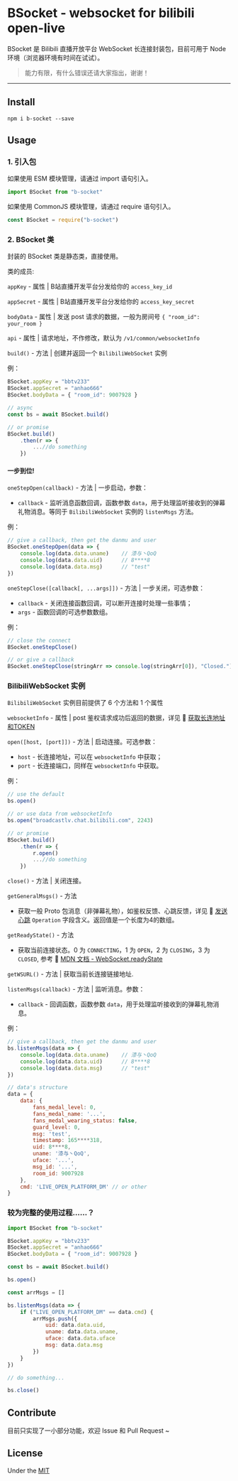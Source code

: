 # BSocket - websocket for bilibili open-live

BSocket 是 Bilibili 直播开放平台 WebSocket 长连接封装包，目前可用于 Node 环境（浏览器环境有时间在试试）。

>能力有限，有什么错误还请大家指出，谢谢！

---

## Install

```
npm i b-socket --save
```

## Usage

### 1. 引入包

如果使用 ESM 模块管理，请通过 import 语句引入。

```javascript
import BSocket from "b-socket"
```

如果使用 CommonJS 模块管理，请通过 require 语句引入。

```javascript
const BSocket = require("b-socket")
```

### 2. BSocket 类

封装的 BSocket 类是静态类，直接使用。

类的成员:

`appKey` - 属性 | B站直播开发平台分发给你的 `access_key_id`

`appSecret` - 属性 | B站直播开发平台分发给你的 `access_key_secret`

`bodyData` - 属性 | 发送 post 请求的数据，一般为房间号 `{ "room_id": your_room }`

`api` - 属性 | 请求地址，不作修改，默认为 `/v1/common/websocketInfo`

`build()` - 方法 | 创建并返回一个 `BilibiliWebSocket` 实例

例：

```javascript
BSocket.appKey = "bbtv233"
BSocket.appSecret = "anhao666"
BSocket.bodyData = { "room_id": 9007928 }

// async
const bs = await BSocket.build()

// or promise
BSocket.build()
    .then(r => {
        ...//do something
    })
```

#### 一步到位!

`oneStepOpen(callback)` - 方法 | 一步启动，参数：
- `callback` - 监听消息函数回调，函数参数 `data`，用于处理监听接收到的弹幕礼物消息。等同于 `BilibiliWebSocket` 实例的 `listenMsgs` 方法。

例：
```javascript
// give a callback, then get the danmu and user
BSocket.oneStepOpen(data => {
    console.log(data.data.uname)    // 漆与丶QoQ
    console.log(data.data.uid)      // 8****8
    console.log(data.data.msg)      // "test"
})
```

`oneStepClose([callback[, ...args]])` - 方法 | 一步关闭，可选参数：
- `callback` - 关闭连接函数回调，可以断开连接时处理一些事情；
- `args` - 函数回调的可选参数数组。

例：
```javascript
// close the connect
BSocket.oneStepClose()

// or give a callback
BSocket.oneStepClose(stringArr => console.log(stringArr[0]), "Closed.")
```

### BilibiliWebSocket 实例

`BilibiliWebSocket` 实例目前提供了 6 个方法和 1 个属性

`websocketInfo` - 属性 | post 鉴权请求成功后返回的数据，详见 🔗 [获取长连地址和TOKEN](https://open-live.bilibili.com/document/doc&tool/api/websocket.html#_1-%E8%8E%B7%E5%8F%96%E9%95%BF%E8%BF%9E%E5%9C%B0%E5%9D%80%E5%92%8Ctoken)

`open([host, [port]])` - 方法 | 启动连接。可选参数：
- `host` - 长连接地址，可以在 `websocketInfo` 中获取；
- `port` - 长连接端口，同样在 `websocketInfo` 中获取。

例：
```javascript
// use the default
bs.open()

// or use data from websocketInfo
bs.open("broadcastlv.chat.bilibili.com", 2243)

// or promise
BSocket.build()
    .then(r => {
        r.open()
        ...//do something
    })
```

`close()` - 方法 | 关闭连接。

`getGeneralMsgs()` - 方法
- 获取一般 Proto 包消息（非弹幕礼物），如鉴权反馈、心跳反馈，详见 🔗 [发送心跳](https://open-live.bilibili.com/document/doc&tool/api/websocket.html#_3-%E5%8F%91%E9%80%81%E5%BF%83%E8%B7%B3) `Operation` 字段含义。返回值是一个长度为4的数组。

`getReadyState()` - 方法
- 获取当前连接状态。0 为 `CONNECTING`，1 为 `OPEN`，2 为 `CLOSING`，3 为 `CLOSED`, 参考 🔗 [MDN 文档 - WebSocket.readyState](https://developer.mozilla.org/zh-CN/docs/Web/API/WebSocket/readyState)

`getWSURL()` - 方法 | 获取当前长连接链接地址.

`listenMsgs(callback)` - 方法 | 监听消息。参数：
- `callback` - 回调函数，函数参数 `data`，用于处理监听接收到的弹幕礼物消息。

例：
```javascript
// give a callback, then get the danmu and user
bs.listenMsgs(data => {
    console.log(data.data.uname)    // 漆与丶QoQ
    console.log(data.data.uid)      // 8****8
    console.log(data.data.msg)      // "test"
})

// data's structure
data = {
    data: {
        fans_medal_level: 0,
        fans_medal_name: '...',
        fans_medal_wearing_status: false,
        guard_level: 0,
        msg: 'test',
        timestamp: 165****318,
        uid: 8****8,
        uname: '漆与丶QoQ',
        uface: '...',
        msg_id: '...',
        room_id: 9007928
    },
    cmd: 'LIVE_OPEN_PLATFORM_DM' // or other
}
```

### 较为完整的使用过程……？

```javascript
import BSocket from "b-socket"

BSocket.appKey = "bbtv233"
BSocket.appSecret = "anhao666"
BSocket.bodyData = { "room_id": 9007928 }

const bs = await BSocket.build()

bs.open()

const arrMsgs = []

bs.listenMsgs(data => {
    if ("LIVE_OPEN_PLATFORM_DM" == data.cmd) {
        arrMsgs.push({
            uid: data.data.uid,
            uname: data.data.uname,
            uface: data.data.uface
            msg: data.data.msg
        })
    }
})

// do something...

bs.close()
```

## Contribute

目前只实现了一小部分功能，欢迎 Issue 和 Pull Request ~

## License

Under the [MIT](LICENSE)
